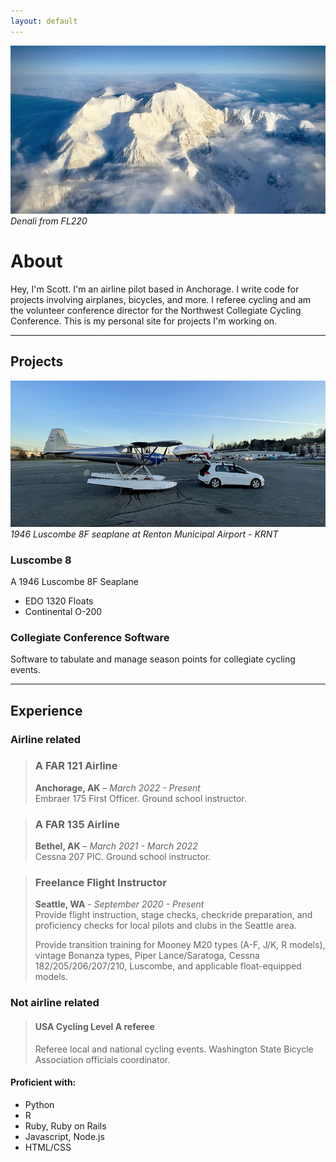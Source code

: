 ```yaml
---
layout: default
---
```


![Denali](assets/img/denali.jpg)
_Denali from FL220_

# About
Hey, I'm Scott. I'm an airline pilot based in Anchorage. I write code for projects involving airplanes, bicycles, and more. I referee cycling and am the volunteer conference director for the Northwest Collegiate Cycling Conference. This is my personal site for projects I'm working on.

* * *

## Projects
![Luscombe](assets/img/luscombe.jpg)
_1946 Luscombe 8F seaplane at Renton Municipal Airport - KRNT_

### Luscombe 8
A 1946 Luscombe 8F Seaplane
* EDO 1320 Floats
* Continental O-200

### Collegiate Conference Software
Software to tabulate and manage season points for collegiate cycling events.

* * *

## Experience
### Airline related
> ### A FAR 121 Airline
> **Anchorage, AK** – *March 2022 - Present*  
> Embraer 175 First Officer. Ground school instructor.

> ### A FAR 135 Airline
> **Bethel, AK** – *March 2021 - March 2022*  
> Cessna 207 PIC. Ground school instructor.

> ### Freelance Flight Instructor
> **Seattle, WA** - *September 2020 - Present*  
> Provide flight instruction, stage checks, checkride preparation, and proficiency checks for local pilots and clubs in the Seattle area.
>
> Provide transition training for Mooney M20 types (A-F, J/K, R models), vintage Bonanza types, Piper Lance/Saratoga, Cessna 182/205/206/207/210, Luscombe, and applicable float-equipped models.

### Not airline related

> #### USA Cycling Level A referee
> Referee local and national cycling events. Washington State Bicycle Association officials coordinator.

#### Proficient with:
* Python
* R
* Ruby, Ruby on Rails
* Javascript, Node.js
* HTML/CSS
